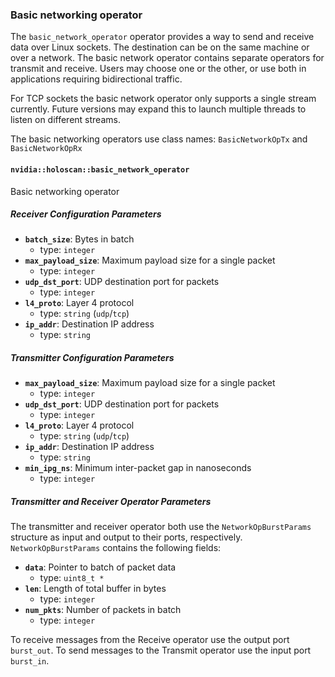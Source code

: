 
### Basic networking operator

The `basic_network_operator` operator provides a way to send and receive data over Linux sockets. The
destination can be on the same machine or over a network. The basic network operator contains separate
operators for transmit and receive. Users may choose one or the other, or use both in applications 
requiring bidirectional traffic.

For TCP sockets the basic network operator only supports a single stream currently. Future versions
may expand this to launch multiple threads to listen on different streams.

The basic networking operators use class names: `BasicNetworkOpTx` and `BasicNetworkOpRx`

#### `nvidia::holoscan::basic_network_operator`

Basic networking operator

##### Receiver Configuration Parameters

- **`batch_size`**: Bytes in batch
  - type: `integer`
- **`max_payload_size`**: Maximum payload size for a single packet
  - type: `integer`
- **`udp_dst_port`**: UDP destination port for packets
  - type: `integer`
- **`l4_proto`**: Layer 4 protocol
  - type: `string` (`udp`/`tcp`)
- **`ip_addr`**: Destination IP address
  - type: `string`    

##### Transmitter Configuration Parameters

- **`max_payload_size`**: Maximum payload size for a single packet
  - type: `integer`
- **`udp_dst_port`**: UDP destination port for packets
  - type: `integer`
- **`l4_proto`**: Layer 4 protocol
  - type: `string` (`udp`/`tcp`)
- **`ip_addr`**: Destination IP address
  - type: `string`    
- **`min_ipg_ns`**: Minimum inter-packet gap in nanoseconds
  - type: `integer`  


##### Transmitter and Receiver Operator Parameters

The transmitter and receiver operator both use the `NetworkOpBurstParams` structure as input
and output to their ports, respectively. `NetworkOpBurstParams` contains the following fields:

- **`data`**: Pointer to batch of packet data
  - type: `uint8_t *`
- **`len`**: Length of total buffer in bytes
  - type: `integer`
- **`num_pkts`**: Number of packets in batch
  - type: `integer`

To receive messages from the Receive operator use the output port `burst_out`.
To send messages to the Transmit operator use the input port `burst_in`.